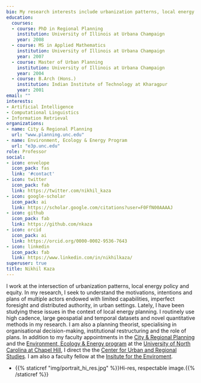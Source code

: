 ```yaml
---
bio: My research interests include urbanization patterns, local energy policy and equity
education:
  courses:
  - course: PhD in Regional Planning
    institution: University of Illinois at Urbana Champaign
    year: 2008
  - course: MS in Applied Mathematics
    institution: University of Illinois at Urbana Champaign
    year: 2007
  - course: Master of Urban Planning
    institution: University of Illinois at Urbana Champaign
    year: 2004
  - course: B.Arch (Hons.)
    institution: Indian Institute of Technology at Kharagpur
    year: 2001
email: ""
interests:
- Artificial Intelligence
- Computational Linguistics
- Information Retrieval
organizations:
- name: City & Regional Planning
  url: "www.planning.unc.edu"
- name: Environment, Ecology & Energy Program
  url: "e3p.unc.edu"
role: Professor
social:
- icon: envelope
  icon_pack: fas
  link: '#contact'
- icon: twitter
  icon_pack: fab
  link: https://twitter.com/nikhil_kaza
- icon: google-scholar
  icon_pack: ai
  link: https://scholar.google.com/citations?user=F0FfN00AAAAJ
- icon: github
  icon_pack: fab
  link: https://github.com/nkaza
- icon: orcid
  icon_pack: ai
  link: https://orcid.org/0000-0002-9536-7643
- icon: linkedin
  icon_pack: fab
  link: https://www.linkedin.com/in/nikhilkaza/
superuser: true
title: Nikhil Kaza
---
```



I work at the intersection of urbanization patterns, local energy policy and equity. In my research, I seek to understand the motivations, intentions and plans of multiple actors endowed with limited capabilities, imperfect foresight and distributed authority, in urban settings. Lately, I have been studying these issues in the context of local energy planning. I routinely use high cadence, large geospatial and temporal datasets and novel quantitative methods in my research. I am also a planning theorist, specialising in organisational decision-making, institutional restructuring and the role of plans. In addition to my faculty appointments in the [City & Regional Planning](http://planning.unc.edu) and  the [Environment, Ecology & Energy program](http://e3p.unc.edu) at the [University of North Carolina at Chapel Hill](http://www.unc.edu), I direct the the [Center for Urban and Regional Studies](http://curs.unc.edu).  I am also a faculty fellow at the [Insitute for the Enviroment](http://ie.unc.edu). 

- {{% staticref "img/portrait_hi_res.jpg" %}}Hi-res, respectable image.{{% /staticref %}}

